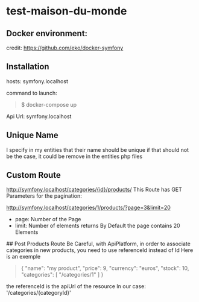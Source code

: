 # test-maison-du-monde

## Docker environment:
credit: https://github.com/eko/docker-symfony

## Installation
hosts: symfony.localhost

command to launch:

> $ docker-compose up

Api Url: symfony.localhost

## Unique Name
I specify in my entities that their name should be unique
if that should not be the case, it could be remove in the entities php files

## Custom Route 
http://symfony.localhost/categories/{id}/products/
This Route has GET Parameters for the pagination:

http://symfony.localhost/categories/1/products/?page=3&limit=20
* page: Number of the Page
* limit: Number of elements returns
By Default the page contains 20 Elements

## Post Products Route
Be Careful, with ApiPlatform, in order to associate categories in new products,
you need to use referenceId instead of Id
Here is an exemple
>{
  "name": "my product",
  "price": 9,
  "currency": "euros",
  "stock": 10,
  "categories": [
    "/categories/1"
  ]
}

the referenceId is the apiUrl of the resource
In our case: '/categories/{categoryId}'
